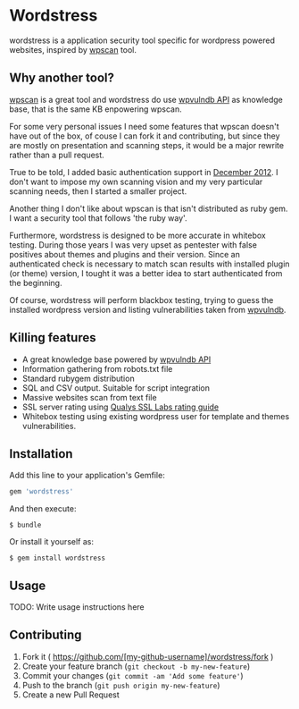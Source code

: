 # Wordstress

wordstress is a application security tool specific for wordpress powered
websites, inspired by [wpscan](https://github.com/wpscanteam/wpscan) tool.

## Why another tool?

[wpscan](https://github.com/wpscanteam/wpscan) is a great tool and wordstress
do use [wpvulndb API](https://wpvulndb.com/api) as knowledge base, that is the
same KB enpowering wpscan.

For some very personal issues I need some features that wpscan doesn't have out
of the box, of couse I can fork it and contributing, but since they are mostly
on presentation and scanning steps, it would be a major rewrite rather than a
pull request.

True to be told, I added basic authentication support in [December
2012](https://github.com/wpscanteam/wpscan/pull/45). I don't want to impose my
own scanning vision and my very particular scanning needs, then I started a
smaller project.

Another thing I don't like about wpscan is that isn't distributed as ruby gem.
I want a security tool that follows 'the ruby way'.

Furthermore, wordstress is designed to be more accurate in whitebox testing.
During those years I was very upset as pentester with false positives about
themes and plugins and their version. Since an authenticated check is necessary
to match scan results with installed plugin (or theme) version, I tought it was
a better idea to start authenticated from the beginning.

Of course, wordstress will perform blackbox testing, trying to guess the
installed wordpress version and listing vulnerabilities taken from
[wpvulndb](https://wpvulndb.com).

## Killing features

* A great knowledge base powered by [wpvulndb API](https://wpvulndb.com)
* Information gathering from robots.txt file
* Standard rubygem distribution
* SQL and CSV output. Suitable for script integration
* Massive websites scan from text file
* SSL server rating using [Qualys SSL Labs rating guide](https://www.ssllabs.com/projects/rating-guide/)
* Whitebox testing using existing wordpress user for template and themes
  vulnerabilities.


## Installation

Add this line to your application's Gemfile:

```ruby
gem 'wordstress'
```

And then execute:

    $ bundle

Or install it yourself as:

    $ gem install wordstress

## Usage

TODO: Write usage instructions here

## Contributing

1. Fork it ( https://github.com/[my-github-username]/wordstress/fork )
2. Create your feature branch (`git checkout -b my-new-feature`)
3. Commit your changes (`git commit -am 'Add some feature'`)
4. Push to the branch (`git push origin my-new-feature`)
5. Create a new Pull Request
